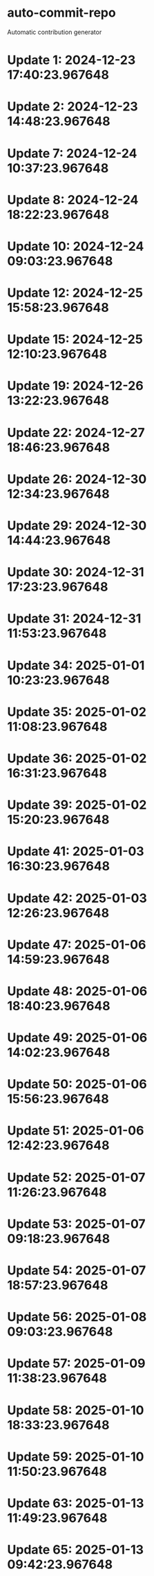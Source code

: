 # auto-commit-repo

Automatic contribution generator

# Update 1: 2024-12-23 17:40:23.967648

# Update 2: 2024-12-23 14:48:23.967648

# Update 7: 2024-12-24 10:37:23.967648

# Update 8: 2024-12-24 18:22:23.967648

# Update 10: 2024-12-24 09:03:23.967648

# Update 12: 2024-12-25 15:58:23.967648

# Update 15: 2024-12-25 12:10:23.967648

# Update 19: 2024-12-26 13:22:23.967648

# Update 22: 2024-12-27 18:46:23.967648

# Update 26: 2024-12-30 12:34:23.967648

# Update 29: 2024-12-30 14:44:23.967648

# Update 30: 2024-12-31 17:23:23.967648

# Update 31: 2024-12-31 11:53:23.967648

# Update 34: 2025-01-01 10:23:23.967648

# Update 35: 2025-01-02 11:08:23.967648

# Update 36: 2025-01-02 16:31:23.967648

# Update 39: 2025-01-02 15:20:23.967648

# Update 41: 2025-01-03 16:30:23.967648

# Update 42: 2025-01-03 12:26:23.967648

# Update 47: 2025-01-06 14:59:23.967648

# Update 48: 2025-01-06 18:40:23.967648

# Update 49: 2025-01-06 14:02:23.967648

# Update 50: 2025-01-06 15:56:23.967648

# Update 51: 2025-01-06 12:42:23.967648

# Update 52: 2025-01-07 11:26:23.967648

# Update 53: 2025-01-07 09:18:23.967648

# Update 54: 2025-01-07 18:57:23.967648

# Update 56: 2025-01-08 09:03:23.967648

# Update 57: 2025-01-09 11:38:23.967648

# Update 58: 2025-01-10 18:33:23.967648

# Update 59: 2025-01-10 11:50:23.967648

# Update 63: 2025-01-13 11:49:23.967648

# Update 65: 2025-01-13 09:42:23.967648
